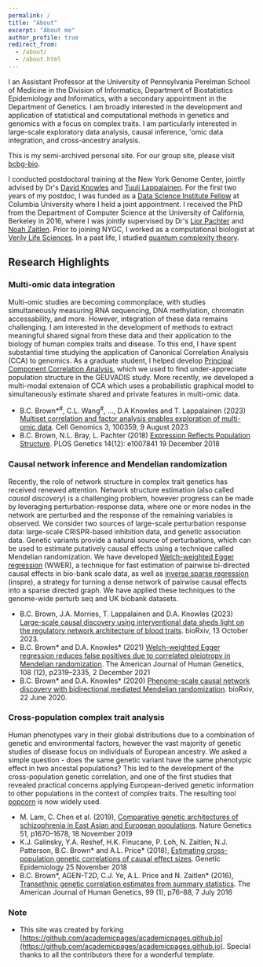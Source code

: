 ```yaml
---
permalink: /
title: "About"
excerpt: "About me"
author_profile: true
redirect_from: 
  - /about/
  - /about.html
---
```


I an Assistant Professor at the University of Pennsylvania Perelman School of Medicine in the Division of Informatics, Department of Biostatistics Epidemiology and Informatics, with a secondary appointment in the Department of Genetics. I am broadly interested in the development and application of statistical and computational methods in genetics and genomics with a focus on complex traits. I am particularly interested in large-scale exploratory data analysis, causal inference, 'omic data integration, and cross-ancestry analysis.

This is my semi-archived personal site. For our group site, please visit [bcbg-bio](https://bcbg-bio.github.io).

I conducted postdoctoral training at the New York Genome Center, jointly advised by Dr's [David Knowles](https://daklab.github.io/) and [Tuuli Lappalainen](https://tllab.org/). For the first two years of my postdoc, I was funded as a [Data Science Institute Fellow](https://datascience.columbia.edu/research/postdoctoral-researchers/) at Columbia University where I held a joint appointment. I received the PhD from the Department of Computer Science at the University of California, Berkeley in 2016, where I was jointly supervised by Dr's [Lior Pachter](https://pachterlab.github.io/) and [Noah Zaitlen](https://bioscience.ucla.edu/people/noah-zaitlen/). Prior to joining NYGC, I worked as a computational biologist at [Verily Life Sciences](https://verily.com/). In a past life, I studied [quantum complexity theory](https://csdmp.github.io/docs/brown2011.pdf).

## Research Highlights

### Multi-omic data integration
Multi-omic studies are becoming commonplace, with studies simultaneously measuring RNA sequencing, DNA methylation, chromatin accessability, and more. However, integration of these data remains challenging. I am interested in the development of methods to extract meaningful shared signal from these data and their application to the biology of human complex traits and disease. To this end, I have spent substantial time studying the application of Canonical Correlation Analysis (CCA) to genomics. As a graduate student, I helped develop [Principal Component Correlation Analysis](https://github.com/pachterlab/PCCA/), which we used to find under-appreciate population structure in the GEUVADIS study. More recently, we developed a multi-modal extension of CCA which uses a probabilistic graphical model to simultaneously estimate shared and private features in multi-omic data.

* B.C. Brown*<sup>#</sup>, C.L. Wang<sup>#</sup>, ..., D.A Knowles and T. Lappalainen (2023) [Multiset correlation and factor analysis enables exploration of multi-omic data](https://www.cell.com/cell-genomics/fulltext/S2666-979X(23)00142-8). Cell Genomics 3, 100359, 9 August 2023
* B.C. Brown, N.L. Bray, L. Pachter (2018) [Expression Reflects Population Structure](https://journals.plos.org/plosgenetics/article?id=10.1371/journal.pgen.1007841). PLOS Genetics 14(12): e1007841 19 December 2018

### Causal network inference and Mendelian randomization
Recently, the role of network structure in complex trait genetics has received renewed attention. Network structure estimation (also called _causal discovery_) is a challenging problem, however progress can be made by leveraging perturbation-response data, where one or more nodes in the network are perturbed and the response of the remaining variables is observed. We consider two sources of large-scale perturbation response data: large-scale CRISPR-based inhibition data, and genetic association data. Genetic variants provide a natural source of perturbations, which can be used to estimate putatively causal effects using a technique called Mendelian randomization. We have developed [Welch-weighted Egger regression](https://github.com/brielin/WWER) (WWER), a technique for fast estimation of pairwise bi-directed causal effects in bio-bank scale data, as well as [inverse sparse regression](https://github.com/brielin/inspre/) (inspre), a strategy for turning a dense network of pairwise causal effects into a sparse directed graph. We have applied these techniques to the genome-wide perturb seq and UK biobank datasets.

* B.C. Brown, J.A. Morries, T. Lappalainen and D.A. Knowles (2023) [Large-scale causal discovery using interventional data sheds light on the regulatory network architecture of blood traits](https://www.biorxiv.org/content/10.1101/2023.10.13.562293). bioRxiv, 13 October 2023.
* B.C. Brown* and D.A. Knowles* (2021) [Welch-weighted Egger regression reduces false positives due to correlated pleiotropy in Mendelian randomization](https://www.sciencedirect.com/science/article/pii/S0002929721003839). The American Journal of Human Genetics, 108 (12), p2319–2335, 2 December 2021
* B.C. Brown* and D.A. Knowles* (2020) [Phenome-scale causal network discovery with bidirectional mediated Mendelian randomization](https://www.biorxiv.org/content/10.1101/2020.06.18.160176v2). bioRxiv, 22 June 2020.

### Cross-population complex trait analysis
Human phenotypes vary in their global distributions due to a combination of genetic and environmental factors, however the vast majority of genetic studies of disease focus on individuals of European ancestry. We asked a simple question - does the same genetic variant have the same phenotypic effect in two ancestal populations? This led to the development of the cross-population genetic correlation, and one of the first studies that revealed practical concerns applying European-derived genetic information to other populations in the context of complex traits. The resulting tool [popcorn](https://github.com/brielin/Popcorn) is now widely used.
* M. Lam, C. Chen et al. (2019), [Comparative genetic architectures of schizophrenia in East Asian and European populations](https://www.nature.com/articles/s41588-019-0512-x). Nature Genetics 51, p1670–1678, 18 November 2019
* K.J. Galinsky, Y.A. Reshef, H.K. Finucane, P. Loh, N. Zaitlen, N.J. Patterson, B.C. Brown* and A.L. Price* (2018), [Estimating cross-population genetic correlations of causal effect sizes](https://onlinelibrary.wiley.com/doi/10.1002/gepi.22173). Genetic Epidemiology 25 November 2018
* B.C. Brown*, AGEN-T2D, C.J. Ye, A.L. Price and N. Zaitlen* (2016), [Transethnic genetic correlation estimates from summary statistics](https://www.sciencedirect.com/science/article/pii/S0002929716301355). The American Journal of Human Genetics, 99 (1), p76–88, 7 July 2016


### Note
* This site was created by forking [https://github.com/academicpages/academicpages.github.io](https://github.com/academicpages/academicpages.github.io). Special thanks to all the contributors there for a wonderful template.